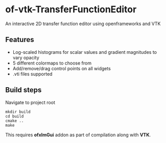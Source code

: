# of-vtk-TransferFunctionEditor
An interactive 2D transfer function editor using openframeworks and VTK

## Features
* Log-scaled histograms for scalar values and gradient magnitudes to vary opacity
* 5 different colormaps to choose from
* Add/remove/drag control points on all widgets
* .vti files supported


## Build steps
Navigate to project root
````
mkdir build
cd build
cmake ..
make
````

This requires **ofxImGui** addon as part of compilation along with **VTK**.